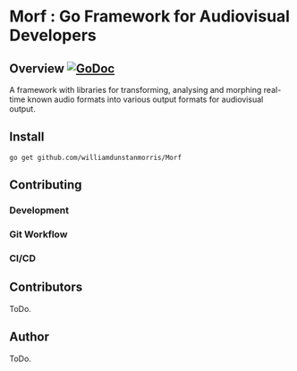 # Morf : Go Framework for Audiovisual Developers

## Overview [![GoDoc](https://godoc.org/github.com/williamdunstanmorris/Morf?status.svg)](https://godoc.org/github.com/williamdunstanmorris/Morf)

A framework with libraries for transforming, analysing and morphing real-time known audio formats into various output formats for audiovisual output.

## Install

```
go get github.com/williamdunstanmorris/Morf
```

## Contributing

### Development

### Git Workflow

### CI/CD

## Contributors

ToDo.

## Author

ToDo.
